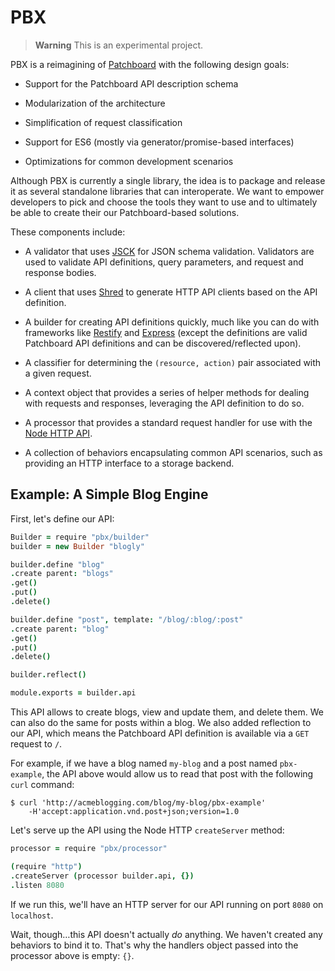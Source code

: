 # PBX

> **Warning** This is an experimental project.

PBX is a reimagining of [Patchboard][1] with the following design goals:

* Support for the Patchboard API description schema

* Modularization of the architecture

* Simplification of request classification

* Support for ES6 (mostly via generator/promise-based interfaces)

* Optimizations for common development scenarios

Although PBX is currently a single library, the idea is to package and release it as several standalone libraries that can interoperate. We want to empower developers to pick and choose the tools they want to use and to ultimately be able to create their our Patchboard-based solutions.

These components include:

* A validator that uses [JSCK][2] for JSON schema validation. Validators are used to validate API definitions, query parameters, and request and response bodies.

* A client that uses [Shred][3] to generate HTTP API clients based on the API definition.

* A builder for creating API definitions quickly, much like you can do with frameworks like [Restify][4] and [Express][5] (except the definitions are valid Patchboard API definitions and can be discovered/reflected upon).

* A classifier for determining the `(resource, action)` pair associated with a given request.

* A context object that provides a series of helper methods for dealing with requests and responses, leveraging the API definition to do so.

* A processor that provides a standard request handler for use with the [Node HTTP API][6].

* A collection of behaviors encapsulating common API scenarios, such as providing an HTTP interface to a storage backend.

[1]:https://github.com/patchboard
[2]:https://github.com/pandastrike/jsck
[3]:https://github.com/pandastrike/shred
[4]:http://mcavage.me/node-restify/
[5]:http://expressjs.com/
[6]:http://nodejs.org/docs/v0.11.13/api/http.html#http_http_createserver_requestlistener

## Example: A Simple Blog Engine

First, let's define our API:

```coffee
Builder = require "pbx/builder"
builder = new Builder "blogly"

builder.define "blog"
.create parent: "blogs"
.get()
.put()
.delete()

builder.define "post", template: "/blog/:blog/:post"
.create parent: "blog"
.get()
.put()
.delete()

builder.reflect()

module.exports = builder.api
```

This API allows to create blogs, view and update them, and delete them. We can also do the same for posts within a blog. We also added reflection to our API, which means the Patchboard API definition is available via a `GET` request to `/`.

For example, if we have a blog named `my-blog` and a post named `pbx-example`, the API above would allow us to read that post with the following `curl` command:

```
$ curl 'http://acmeblogging.com/blog/my-blog/pbx-example'
    -H'accept:application.vnd.post+json;version=1.0
```

Let's serve up the API using the Node HTTP `createServer` method:

```coffee
processor = require "pbx/processor"

(require "http")
.createServer (processor builder.api, {})
.listen 8080
```

If we run this, we'll have an HTTP server for our API running on port `8080` on `localhost`.

Wait, though…this API doesn't actually _do_ anything. We haven't created any behaviors to bind it to. That's why the handlers object passed into the processor above is empty: `{}`.
